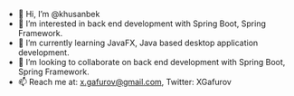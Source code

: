 - 👋 Hi, I’m @khusanbek
- 👀 I’m interested in back end development with Spring Boot, Spring Framework.
- 🌱 I’m currently learning JavaFX, Java based desktop application development.
- 💞️ I’m looking to collaborate on back end development with Spring Boot, Spring Framework.
- 📫 Reach me at: x.gafurov@gmail.com, Twitter: XGafurov

<!---
khusanbek/khusanbek is a ✨ special ✨ repository because its `README.md` (this file) appears on your GitHub profile.
You can click the Preview link to take a look at your changes.
--->
